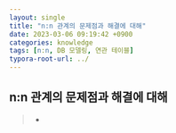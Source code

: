 ```yaml
---
layout: single
title: "n:n 관계의 문제점과 해결에 대해"
date: 2023-03-06 09:19:42 +0900
categories: knowledge
tags: [n:n, DB 모델링, 연관 테이블]
typora-root-url: ../
---
```


## n:n 관계의 문제점과 해결에 대해
> - 

<br>

##

<br>
